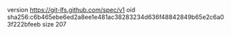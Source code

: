 version https://git-lfs.github.com/spec/v1
oid sha256:c6b465ebe6ed2a8ee1e481ac38283234d636f48842849b65e2c6a03f222bfeeb
size 207
